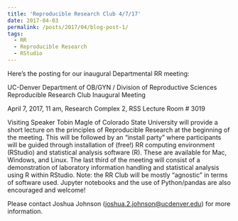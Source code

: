 ```yaml
---
title: 'Reproducible Research Club 4/7/17'
date: 2017-04-03
permalink: /posts/2017/04/blog-post-1/
tags:
  - RR
  - Reproducible Research
  - RStudio
---
```


Here’s the posting for our inaugural Departmental RR meeting:

UC-Denver Department of OB/GYN / Division of Reproductive Sciences Reproducible Research Club Inaugural Meeting

April 7, 2017, 11 am, Research Complex 2, RSS Lecture Room # 3019

Visiting Speaker Tobin Magle of Colorado State University will provide a short lecture on the principles of Reproducible Research at the beginning of the meeting. This will be followed by an “install party” where participants will be guided through installation of (free!) RR computing environment (RStudio) and statistical analysis software (R). These are available for Mac, Windows, and Linux. The last third of the meeting will consist of a demonstration of laboratory information handling and statistical analysis using R within RStudio. Note: the RR Club will be mostly “agnostic” in terms of software used. Jupyter notebooks and the use of Python/pandas are also encouraged and welcome!

Please contact Joshua Johnson (joshua.2.johnson@ucdenver.edu) for more information.
